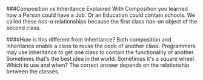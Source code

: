 ###Composition vs Inheritance Explained
With Composition you learned how a Person could have a Job. Or an Education could contain schools. We called these *has-a* relationships because the first class *has-an* object of the second class.

####How is this different from inheritance?
Both composition and inheritance enable a class to reuse the code of another class. Programmers may use inheritance to get one class to contain the functionality of another. Sometimes that's the best idea in the world. Sometimes it's a square wheel. Which to use and when? The correct answer depends on the relationship between the classes.


